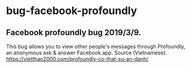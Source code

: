 # bug-facebook-profoundly

## Facebook profoundly bug 2019/3/9.
This bug allows you to view other people's messages through Profoundly, an anonymous ask & answer Facebook app.
Source (Vietnamese): https://vietthao2000.com/profoundly-co-that-su-an-danh/

